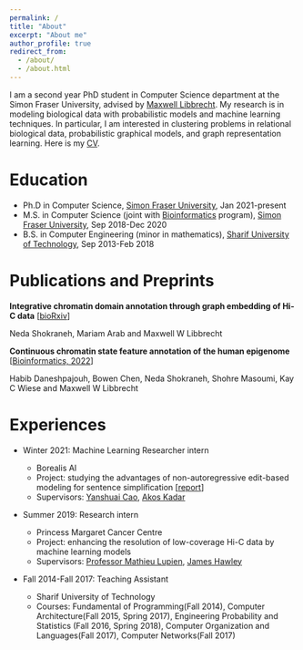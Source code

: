 ```yaml
---
permalink: /
title: "About"
excerpt: "About me"
author_profile: true
redirect_from: 
  - /about/
  - /about.html
---
```


I am a second year PhD student in Computer Science department at the Simon Fraser University, advised by 
<a href="https://sites.google.com/view/libbrecht-lab/home?authuser=0">Maxwell Libbrecht</a>. My research is in modeling biological data with probabilistic models and machine learning techniques. In particular, I am interested in clustering problems in relational biological data, probabilistic graphical models, and graph representation learning. Here is my <a href="http://nedashokraneh.github.io/files/CV.pdf">CV</a>.


Education
======
* Ph.D in Computer Science, <a href="https://www.sfu.ca/computing.html">Simon Fraser University</a>, Jan 2021-present
* M.S. in Computer Science (joint with <a href="https://bcbioinformaticsgrad.ca/">Bioinformatics</a> program), <a href="https://www.sfu.ca/computing.html">Simon Fraser University</a>, Sep 2018-Dec 2020
* B.S. in Computer Engineering (minor in mathematics), <a href="https://en.sharif.edu/">Sharif University of Technology</a>, Sep 2013-Feb 2018

Publications and Preprints
======
**Integrative chromatin domain annotation through graph embedding of Hi-C data** [<a href="https://www.biorxiv.org/content/10.1101/2022.04.14.488414v1">bioRxiv</a>]

Neda Shokraneh, Mariam Arab and Maxwell W Libbrecht 

**Continuous chromatin state feature annotation of the human epigenome** [<a href="https://www.biorxiv.org/content/10.1101/2022.04.14.488414v1">Bioinformatics, 2022</a>]

Habib Daneshpajouh, Bowen Chen, Neda Shokraneh, Shohre Masoumi, Kay C Wiese and Maxwell W Libbrecht



Experiences
======
* Winter 2021: Machine Learning Researcher intern
  * Borealis AI
  * Project: studying the advantages of non-autoregressive edit-based modeling for sentence simplification [<a href="http://nedashokraneh.github.io/files/borealis_internship_2021_report.pdf">report</a>]
  * Supervisors: <a href="https://yanshuaicao.github.io/">Yanshuai Cao</a>, <a href="https://kadarakos.github.io/">Akos Kadar</a>

* Summer 2019: Research intern
  * Princess Margaret Cancer Centre
  * Project: enhancing the resolution of low-coverage Hi-C data by machine learning models
  * Supervisors: <a href="https://www.pmgenomics.ca/lupienlab/">Professor Mathieu Lupien</a>, <a href="https://jrhawley.ca/">James Hawley</a>
  
* Fall 2014-Fall 2017: Teaching Assistant
  * Sharif University of Technology 
  * Courses: Fundamental of Programming(Fall 2014), Computer Architecture(Fall 2015, Spring 2017), Engineering Probability and Statistics (Fall 2016, Spring 2018), Computer Organization and Languages(Fall 2017), Computer Networks(Fall 2017)




